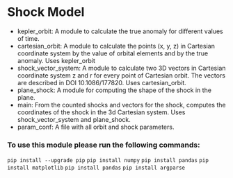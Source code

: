# Shock Model

- kepler_orbit: A module to calculate the true anomaly for different values of time.
- cartesian_orbit: A module to calculate  the points (x, y, z) in Cartesian coordinate system by the value of orbital elements and by the true anomaly. Uses kepler_orbit
- shock_vector_system: A module to calculate two 3D vectors in Cartesian coordinate system z and r for every point of Cartesian orbit. The vectors are described in DOI 10.1086/177820. Uses cartesian_orbit.
- plane_shock: A module for computing the shape of the shock in the plane.
- main: From the counted shocks and vectors for the shock, computes the coordinates of the shock in the 3d Cartesian system. Uses shock_vector_system and plane_shock.
- param_conf: A file with all orbit and shock parameters.

### To use this module please run the following commands:

`pip install --upgrade pip`
`pip install numpy`
`pip install pandas`
`pip install matplotlib`
`pip install pandas`
`pip install argparse`
